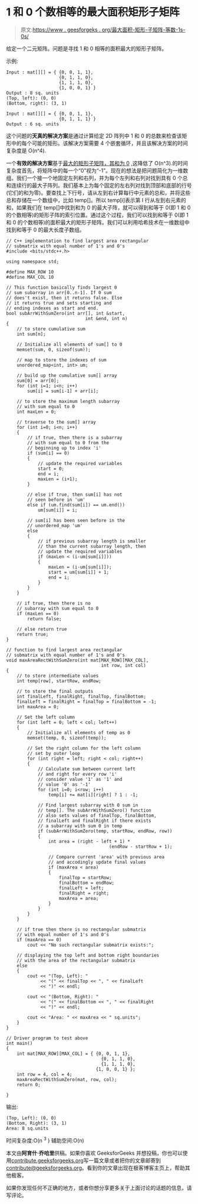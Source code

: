 # 1 和 0 个数相等的最大面积矩形子矩阵

> 原文:[https://www . geesforgeks . org/最大面积-矩形-子矩阵-等数-1s-0s/](https://www.geeksforgeeks.org/largest-area-rectangular-sub-matrix-equal-number-1s-0s/)

给定一个二元矩阵。问题是寻找 1 和 0 相等的面积最大的矩形子矩阵。

示例:

```
Input : mat[][] = { {0, 0, 1, 1},
                    {0, 1, 1, 0},
                    {1, 1, 1, 0},
                    {1, 0, 0, 1} }
Output : 8 sq. units
(Top, left): (0, 0)
(Bottom, right): (3, 1)

Input : mat[][] = { {0, 0, 1, 1},
                    {0, 1, 1, 1} }            
Output : 6 sq. units

```

这个问题的**天真的解决方案**是通过计算给定 2D 阵列中 1 和 0 的总数来检查该矩形中的每个可能的矩形。该解决方案需要 4 个嵌套循环，并且该解决方案的时间复杂度是 O(n^4).

一个**有效的解决方案**基于[最大的矩形子矩阵，其和为 0](https://www.geeksforgeeks.org/largest-rectangular-sub-matrix-whose-sum-0/) ,这降低了 O(n^3).的时间复杂度首先，将矩阵中的每一个“0”视为“-1”。现在的想法是把问题简化为一维数组。我们一个接一个地固定左列和右列，并为每个左列和右列对找到具有 0 个总和连续行的最大子阵列。我们基本上为每个固定的左右列对找到顶部和底部的行号(它们的和为零)。要查找上下行号，请从左到右计算每行中元素的总和，并将这些总和存储在一个数组中，比如 temp[]。所以 temp[i]表示第 I 行从左到右元素的和，如果我们在 temp[]中找到和为 0 的最大子阵，就可以得到和等于 0(即 1 和 0 的个数相等)的矩形子阵的索引位置。通过这个过程，我们可以找到和等于 0(即 1 和 0 的个数相等)的面积最大的矩形子矩阵。我们可以利用哈希技术在一维数组中找到和等于 0 的最大长度子数组。

```
// C++ implementation to find largest area rectangular
// submatrix with equal number of 1's and 0's
#include <bits/stdc++.h>

using namespace std;

#define MAX_ROW 10
#define MAX_COL 10

// This function basically finds largest 0
// sum subarray in arr[0..n-1]. If 0 sum
// does't exist, then it returns false. Else
// it returns true and sets starting and
// ending indexes as start and end.
bool subArrWithSumZero(int arr[], int &start, 
                              int &end, int n)
{
    // to store cumulative sum
    int sum[n];

    // Initialize all elements of sum[] to 0
    memset(sum, 0, sizeof(sum));

    // map to store the indexes of sum
    unordered_map<int, int> um;

    // build up the cumulative sum[] array
    sum[0] = arr[0];
    for (int i=1; i<n; i++)
        sum[i] = sum[i-1] + arr[i];

    // to store the maximum length subarray
    // with sum equal to 0
    int maxLen = 0;

    // traverse to the sum[] array
    for (int i=0; i<n; i++)    
    {
        // if true, then there is a subarray
        // with sum equal to 0 from the
        // beginning up to index 'i'
        if (sum[i] == 0)
        {
            // update the required variables
            start = 0; 
            end = i;
            maxLen = (i+1);
        }

        // else if true, then sum[i] has not 
        // seen before in 'um'
        else if (um.find(sum[i]) == um.end())
            um[sum[i]] = i;

        // sum[i] has been seen before in the
        // unordered_map 'um'    
        else
        {
            // if previous subarray length is smaller
            // than the current subarray length, then
            // update the required variables
            if (maxLen < (i-um[sum[i]]))
            {
                maxLen = (i-um[sum[i]]);
                start = um[sum[i]] + 1;
                end = i;
            }
        }    
    }    

    // if true, then there is no
    // subarray with sum equal to 0
    if (maxLen == 0)
        return false;

    // else return true    
    return true;    
}

// function to find largest area rectangular
// submatrix with equal number of 1's and 0's
void maxAreaRectWithSumZero(int mat[MAX_ROW][MAX_COL], 
                                    int row, int col)
{
    // to store intermediate values
    int temp[row], startRow, endRow;

    // to store the final outputs
    int finalLeft, finalRight, finalTop, finalBottom;
    finalLeft = finalRight = finalTop = finalBottom = -1;
    int maxArea = 0;

    // Set the left column    
    for (int left = 0; left < col; left++)
    {
        // Initialize all elements of temp as 0
        memset(temp, 0, sizeof(temp));

        // Set the right column for the left column
        // set by outer loop
        for (int right = left; right < col; right++)
        {
            // Calculate sum between current left
            // and right for every row 'i'
            // consider value '1' as '1' and
            // value '0' as '-1'
            for (int i=0; i<row; i++)
                temp[i] += mat[i][right] ? 1 : -1;

            // Find largest subarray with 0 sum in
            // temp[]. The subArrWithSumZero() function 
            // also sets values of finalTop, finalBottom,
            // finalLeft and finalRight if there exists
            // a subarray with sum 0 in temp
            if (subArrWithSumZero(temp, startRow, endRow, row))
            {
                int area = (right - left + 1) * 
                                       (endRow - startRow + 1);

                // Compare current 'area' with previous area
                // and accodingly update final values
                if (maxArea < area)
                {
                    finalTop = startRow;
                    finalBottom = endRow;
                    finalLeft = left;
                    finalRight = right;                    
                    maxArea = area;
                }
            }
        }
    }

    // if true then there is no rectangular submatrix
    // with equal number of 1's and 0's
    if (maxArea == 0)
        cout << "No such rectangular submatrix exists:";

    // displaying the top left and bottom right boundaries
    // with the area of the rectangular submatrix    
    else
    {
        cout << "(Top, Left): " 
             << "(" << finalTop << ", " << finalLeft
             << ")" << endl; 

        cout << "(Bottom, Right): " 
             << "(" << finalBottom << ", " << finalRight 
             << ")" << endl;      

        cout << "Area: " << maxArea << " sq.units";     
    }
}

// Driver program to test above
int main()
{
    int mat[MAX_ROW][MAX_COL] = { {0, 0, 1, 1},
                                    {0, 1, 1, 0},
                                    {1, 1, 1, 0},
                                  {1, 0, 0, 1} };    
    int row = 4, col = 4;
    maxAreaRectWithSumZero(mat, row, col);
    return 0;                      

} 
```

输出:

```
(Top, Left): (0, 0)
(Bottom, Right): (3, 1)
Area: 8 sq.units

```

时间复杂度:O(n <sup>3</sup> )
辅助空间:O(n)

本文由**阿育什·乔哈里**供稿。如果你喜欢 GeeksforGeeks 并想投稿，你也可以使用[contribute.geeksforgeeks.org](http://www.contribute.geeksforgeeks.org)写一篇文章或者把你的文章邮寄到 contribute@geeksforgeeks.org。看到你的文章出现在极客博客主页上，帮助其他极客。

如果你发现任何不正确的地方，或者你想分享更多关于上面讨论的话题的信息，请写评论。